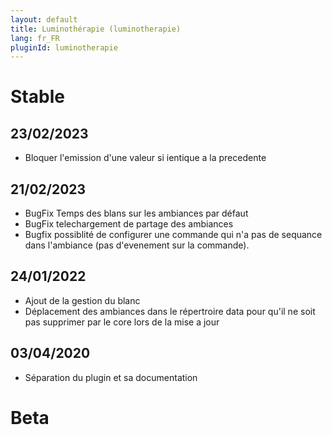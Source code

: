 ```yaml
---
layout: default
title: Luminothérapie (luminotherapie)
lang: fr_FR
pluginId: luminotherapie
---
```


# Stable
## 23/02/2023
* Bloquer l'emission d'une valeur si ientique a la precedente

## 21/02/2023
* BugFix Temps des blans sur les ambiances par défaut
* BugFix telechargement de partage des ambiances
* Bugfix possiblité de configurer une commande qui n'a pas de sequance dans l'ambiance (pas d'evenement sur la commande).

## 24/01/2022
* Ajout de la gestion du blanc
* Déplacement des ambiances dans le répertroire data pour qu'il ne soit pas supprimer par le core lors de la mise a jour 
## 03/04/2020
* Séparation du plugin et sa documentation

# Beta


